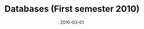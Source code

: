 ---
title: "Databases (First semester 2010)"
collection: teaching
type: "Undergraduate course"
permalink:
venue: "Pontificia Universidad Cat&oacute;lica de Chile, Computer Science Department"
date: 2010-03-01
location: "Santiago, Chile"
---